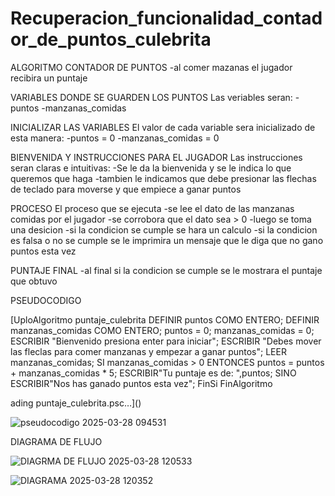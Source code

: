 # Recuperacion_funcionalidad_contador_de_puntos_culebrita

ALGORITMO
CONTADOR DE PUNTOS 
-al comer mazanas el jugador recibira un puntaje

VARIABLES DONDE SE GUARDEN LOS PUNTOS 
Las veriables seran:
-puntos
-manzanas_comidas 

INICIALIZAR LAS VARIABLES 
 El valor de cada variable sera inicializado de esta manera:
-puntos = 0
-manzanas_comidas = 0

BIENVENIDA Y INSTRUCCIONES PARA EL JUGADOR 
Las instrucciones seran claras e intuitivas:
-Se le da la bienvenida y se le indica lo que queremos que haga 
-tambien le indicamos que debe presionar las flechas de teclado para moverse y que empiece a ganar puntos 

PROCESO
El proceso que se ejecuta
-se lee el dato de las manzanas comidas por el jugador
-se corrobora que el dato sea > 0 
-luego se toma una desicion 
-si la condicion se cumple se hara un calculo 
-si la condicion es falsa o no se cumple se le imprimira un mensaje que le diga que no gano puntos esta vez

PUNTAJE FINAL 
-al final si la condicion se cumple se le mostrara el puntaje que obtuvo



PSEUDOCODIGO

[UploAlgoritmo puntaje_culebrita
		DEFINIR puntos COMO ENTERO;
		DEFINIR manzanas_comidas COMO ENTERO;
		puntos = 0;
		manzanas_comidas = 0;
		ESCRIBIR "Bienvenido presiona enter para iniciar";
		ESCRIBIR "Debes mover las fleclas para comer manzanas y empezar a ganar puntos";
		LEER manzanas_comidas;
		SI manzanas_comidas > 0 ENTONCES
			puntos = puntos + manzanas_comidas * 5;
			ESCRIBIR"Tu puntaje es de: ",puntos;
		SINO 
			ESCRIBIR"Nos has ganado puntos esta vez";
		FinSi
FinAlgoritmo

ading puntaje_culebrita.psc…]()


![pseudocodigo 2025-03-28 094531](https://github.com/user-attachments/assets/b093a050-5eb7-49de-b756-56d3372ed28d)




DIAGRAMA DE FLUJO 


![DIAGRMA DE FLUJO  2025-03-28 120533](https://github.com/user-attachments/assets/89edc274-068b-45e3-b034-0d85c1a58165)

![DIAGRAMA  2025-03-28 120352](https://github.com/user-attachments/assets/6ac0b0d9-6f7a-40a4-9f66-aec1b31ec480)

